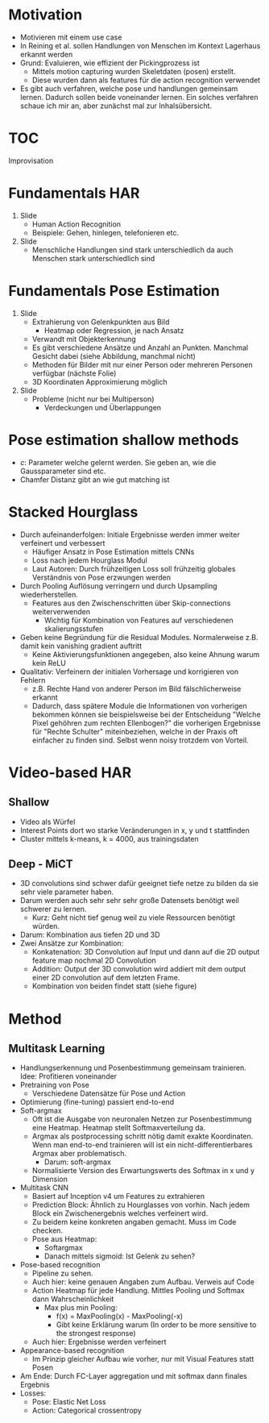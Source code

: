 # Motivation
- Motivieren mit einem use case
- In Reining et al. sollen Handlungen von Menschen im Kontext Lagerhaus erkannt werden
- Grund: Evaluieren, wie effizient der Pickingprozess ist
    - Mittels motion capturing wurden Skeletdaten (posen) erstellt.
    - Diese wurden dann als features für die action recognition verwendet
- Es gibt auch verfahren, welche pose und handlungen gemeinsam lernen. Dadurch sollen beide voneinander lernen. Ein solches verfahren schaue ich mir an, aber zunächst mal zur Inhalsübersicht.

# TOC
Improvisation

# Fundamentals HAR
1. Slide
    - Human Action Recognition
    - Beispiele: Gehen, hinlegen, telefonieren etc.
2. Slide
    - Menschliche Handlungen sind stark unterschiedlich da auch Menschen stark unterschiedlich sind

# Fundamentals Pose Estimation
1. Slide
    - Extrahierung von Gelenkpunkten aus Bild
        - Heatmap oder Regression, je nach Ansatz
    - Verwandt mit Objekterkennung
    - Es gibt verschiedene Ansätze und Anzahl an Punkten. Manchmal Gesicht dabei (siehe Abbildung, manchmal nicht)
    - Methoden für Bilder mit nur einer Person oder mehreren Personen verfügbar (nächste Folie)
    - 3D Koordinaten Approximierung möglich
2. Slide
    - Probleme (nicht nur bei Multiperson)
        - Verdeckungen und Überlappungen

# Pose estimation shallow methods
- $c$: Parameter welche gelernt werden. Sie geben an, wie die Gaussparameter sind etc.
- Chamfer Distanz gibt an wie gut matching ist

# Stacked Hourglass
- Durch aufeinanderfolgen: Initiale Ergebnisse werden immer weiter verfeinert und verbessert
    - Häufiger Ansatz in Pose Estimation mittels CNNs
    - Loss nach jedem Hourglass Modul
    - Laut Autoren: Durch frühzeitigen Loss soll frühzeitig globales Verständnis von Pose erzwungen werden
- Durch Pooling Auflösung verringern und durch Upsampling wiederherstellen.
    - Features aus den Zwischenschritten über Skip-connections weiterverwenden
        - Wichtig für Kombination von Features auf verschiedenen skalierungsstufen
- Geben keine Begründung für die Residual Modules. Normalerweise z.B. damit kein vanishing gradient auftritt
    - Keine Aktivierungsfunktionen angegeben, also keine Ahnung warum kein ReLU
- Qualitativ: Verfeinern der initialen Vorhersage und korrigieren von Fehlern
    - z.B. Rechte Hand von anderer Person im Bild fälschlicherweise erkannt
    - Dadurch, dass spätere Module die Informationen von vorherigen bekommen können sie beispielsweise bei der Entscheidung "Welche Pixel gehöhren zum rechten Ellenbogen?" die vorherigen Ergebnisse für "Rechte Schulter" miteinbeziehen, welche in der Praxis oft einfacher zu finden sind. Selbst wenn noisy trotzdem von Vorteil.

# Video-based HAR
## Shallow
- Video als Würfel
- Interest Points dort wo starke Veränderungen in x, y und t stattfinden
- Cluster mittels k-means, k = 4000, aus trainingsdaten

## Deep - MiCT
- 3D convolutions sind schwer dafür geeignet tiefe netze zu bilden da sie sehr viele parameter haben.
- Darum werden auch sehr sehr sehr große Datensets benötigt weil schwerer zu lernen.
    - Kurz: Geht nicht tief genug weil zu viele Ressourcen benötigt würden.
- Darum: Kombination aus tiefen 2D und 3D
- Zwei Ansätze zur Kombination:
    - Konkatenation: 3D Convolution auf Input und dann auf die 2D output feature map nochmal 2D Convolution
    - Addition: Output der 3D convolution wird addiert mit dem output einer 2D convolution auf dem letzten Frame.
    - Kombination von beiden findet statt (siehe figure)

# Method
## Multitask Learning
- Handlungserkennung und Posenbestimmung gemeinsam trainieren. Idee: Profitieren voneinander
- Pretraining von Pose
    - Verschiedene Datensätze für Pose und Action
- Optimierung (fine-tuning) passiert end-to-end
- Soft-argmax
    - Oft ist die Ausgabe von neuronalen Netzen zur Posenbestimmung eine Heatmap. Heatmap stellt Softmaxverteilung da.
    - Argmax als postprocessing schritt nötig damit exakte Koordinaten. Wenn man end-to-end trainieren will ist ein nicht-differentierbares Argmax aber problematisch.
        - Darum: soft-argmax
    - Normalisierte Version des Erwartungswerts des Softmax in x und y Dimension
- Multitask CNN
    - Basiert auf Inception v4 um Features zu extrahieren
    - Prediction Block: Ähnlich zu Hourglasses von vorhin. Nach jedem Block ein Zwischenergebnis welches verfeinert wird.
    - Zu beidem keine konkreten angaben gemacht. Muss im Code checken.
    - Pose aus Heatmap:
        - Softargmax
        - Danach mittels sigmoid: Ist Gelenk zu sehen?
- Pose-based recognition
    - Pipeline zu sehen.
    - Auch hier: keine genauen Angaben zum Aufbau. Verweis auf Code
    - Action Heatmap für jede Handlung. Mittles Pooling und Softmax dann Wahrscheinlichkeit
        - Max plus min Pooling:
            - f(x) = MaxPooling(x) - MaxPooling(-x)
            - Gibt keine Erklärung warum (In order to be more sensitive to the strongest response)
    - Auch hier: Ergebnisse werden verfeinert
- Appearance-based recognition
    - Im Prinzip gleicher Aufbau wie vorher, nur mit Visual Features statt Posen
- Am Ende: Durch FC-Layer aggregation und mit softmax dann finales Ergebnis
- Losses:
    - Pose: Elastic Net Loss
    - Action: Categorical crossentropy
